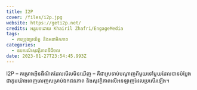 ```yaml
---
title: I2P
cover: /files/i2p.jpg
website: https://geti2p.net/
credits: អត្ថបទដោយ Khairil Zhafri/EngageMedia
tags:
  - ការប្រុងប្រយ័ត្ន និងអនាមិកភាព
categories:
  - ឧបករណ៍សុវត្ថិភាពឌីជីថល
date: 2023-01-27T23:54:45.993Z
---
```

I2P – គម្រោងអ៊ីនធឺណិតដែលមើលមិនឃើញ – គឺជាស្រទាប់បណ្តាញពីមួយទៅមួយដែលបានបំប្លែងជាកូដយ៉ាងពេញលេញសម្រាប់ឯកជនភាព និងសុវត្ថិភាពលើអនឡាញដែលប្រសើរឡើង។